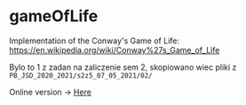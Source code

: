 # gameOfLife

Implementation of the Conway's Game of Life:  https://en.wikipedia.org/wiki/Conway%27s_Game_of_Life

Bylo to 1 z zadan na zaliczenie sem 2, skopiowano wiec pliki z `PB_JSD_2020_2021/s2z5_07_05_2021/02/`

Online version -> [Here](https://b-lukaszuk.github.io/gameOfLife/)

